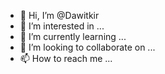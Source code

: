 - 👋 Hi, I’m @Dawitkir
- 👀 I’m interested in ...
- 🌱 I’m currently learning ...
- 💞️ I’m looking to collaborate on ...
- 📫 How to reach me ...

<!---
Dawitkir/Dawitkir is a ✨ special ✨ repository because its `README.md` (this file) appears on your GitHub profile.
You can click the Preview link to take a look at your changes.
--->
